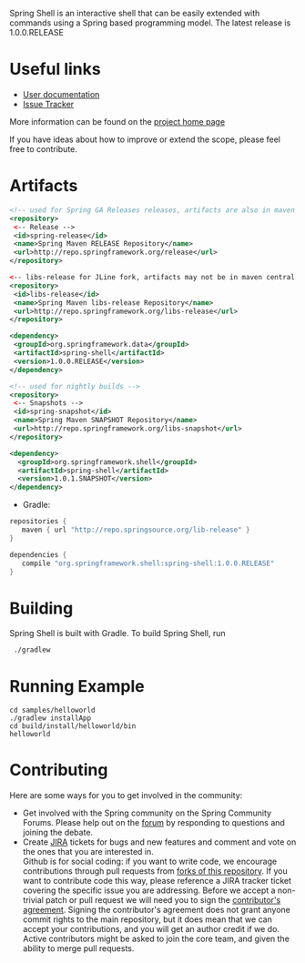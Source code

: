 Spring Shell is an interactive shell that can be easily extended with commands using a Spring based programming model.  The latest release is 1.0.0.RELEASE

# Useful links

* [User documentation](http://static.springsource.org/spring-shell/docs/current/reference/)
* [Issue Tracker](https://jira.springsource.org/browse/SHL)

More information can be found on the [project home page](http://www.springsource.org/spring-shell)

If you have ideas about how to improve or extend the scope, please feel free to contribute.

# Artifacts

~~~~~ xml
<!-- used for Spring GA Releases releases, artifacts are also in maven central -->
<repository>
 <-- Release -->
 <id>spring-release</id>
 <name>Spring Maven RELEASE Repository</name>
 <url>http://repo.springframework.org/release</url>
</repository>

<-- libs-release for JLine fork, artifacts may not be in maven central -->
<repository>
 <id>libs-release</id>
 <name>Spring Maven libs-release Repository</name>
 <url>http://repo.springframework.org/libs-release</url>
</repository>

<dependency>
 <groupId>org.springframework.data</groupId>
 <artifactId>spring-shell</artifactId>
 <version>1.0.0.RELEASE</version>
</dependency> 

<!-- used for nightly builds -->
<repository>
 <-- Snapshots -->
 <id>spring-snapshot</id>
 <name>Spring Maven SNAPSHOT Repository</name>
 <url>http://repo.springframework.org/libs-snapshot</url>
</repository>

<dependency>
  <groupId>org.springframework.shell</groupId>
  <artifactId>spring-shell</artifactId>
  <version>1.0.1.SNAPSHOT</version>
</dependency> 

~~~~~

* Gradle: 

~~~~~ groovy
repositories {
   maven { url "http://repo.springsource.org/lib-release" }
}

dependencies {
   compile "org.springframework.shell:spring-shell:1.0.0.RELEASE"
}
~~~~~


# Building
Spring Shell is built with Gradle. To build Spring Shell, run

     ./gradlew 
     
# Running Example

    cd samples/helloworld
    ./gradlew installApp
    cd build/install/helloworld/bin
    helloworld
    
     
# Contributing

Here are some ways for you to get involved in the community:

* Get involved with the Spring community on the Spring Community Forums.  Please help out on the [forum](http://forum.springsource.org/forumdisplay.php?90-Shell) by responding to questions and joining the debate.
* Create [JIRA](https://jira.springframework.org/browse/SHL) tickets for bugs and new features and comment and vote on the ones that you are interested in.  
Github is for social coding: if you want to write code, we encourage contributions through pull requests from [forks of this repository](http://help.github.com/forking/). If you want to contribute code this way, please reference a JIRA tracker ticket covering the specific issue you are addressing. Before we accept a non-trivial patch or pull request we will need you to sign the [contributor's agreement](https://support.springsource.com/spring_committer_signup).  Signing the contributor's agreement does not grant anyone commit rights to the main repository, but it does mean that we can accept your contributions, and you will get an author credit if we do.  Active contributors might be asked to join the core team, and given the ability to merge pull requests.
